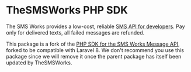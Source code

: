 # TheSMSWorks PHP SDK

The SMS Works provides a low-cost, reliable [SMS API for developers](https://thesmsworks.co.uk/). Pay only for delivered texts, all failed messages are refunded.

This package is a fork of the <a href="https://github.com/TheSMSWorks/smsw-php-sdk">PHP SDK for the SMS Works Message API</a>,
forked to be compatible with Laravel 8. We don't recommend you use this package since we will remove it once the parent
package has itself been updated by TheSMSWorks.

